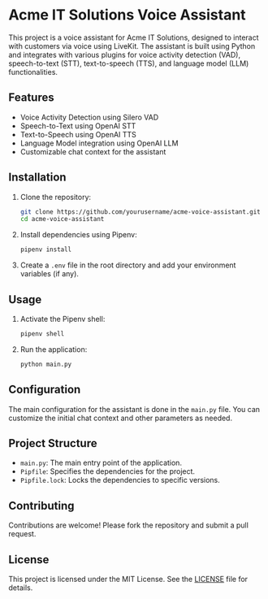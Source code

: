 # Acme IT Solutions Voice Assistant

This project is a voice assistant for Acme IT Solutions, designed to interact with customers via voice using LiveKit. The assistant is built using Python and integrates with various plugins for voice activity detection (VAD), speech-to-text (STT), text-to-speech (TTS), and language model (LLM) functionalities.

## Features

- Voice Activity Detection using Silero VAD
- Speech-to-Text using OpenAI STT
- Text-to-Speech using OpenAI TTS
- Language Model integration using OpenAI LLM
- Customizable chat context for the assistant

## Installation

1. Clone the repository:
    ```sh
    git clone https://github.com/yourusername/acme-voice-assistant.git
    cd acme-voice-assistant
    ```

2. Install dependencies using Pipenv:
    ```sh
    pipenv install
    ```

3. Create a `.env` file in the root directory and add your environment variables (if any).

## Usage

1. Activate the Pipenv shell:
    ```sh
    pipenv shell
    ```

2. Run the application:
    ```sh
    python main.py
    ```

## Configuration

The main configuration for the assistant is done in the `main.py` file. You can customize the initial chat context and other parameters as needed.

## Project Structure

- `main.py`: The main entry point of the application.
- `Pipfile`: Specifies the dependencies for the project.
- `Pipfile.lock`: Locks the dependencies to specific versions.

## Contributing

Contributions are welcome! Please fork the repository and submit a pull request.

## License

This project is licensed under the MIT License. See the [LICENSE](LICENSE) file for details.
